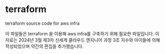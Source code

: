 # terraform
terraform source code for aws infra

이 파일들은 terraform 을 이용해 aws infra를 구축하기 위해 필요한 파일입니다.
이 자료는 2024년 3월 제3차 신세계 클라우드 엔지니어 과정 3조 지수와 아이들에 의해 작성되었으며 약간의 편집을 추가했습니다.
